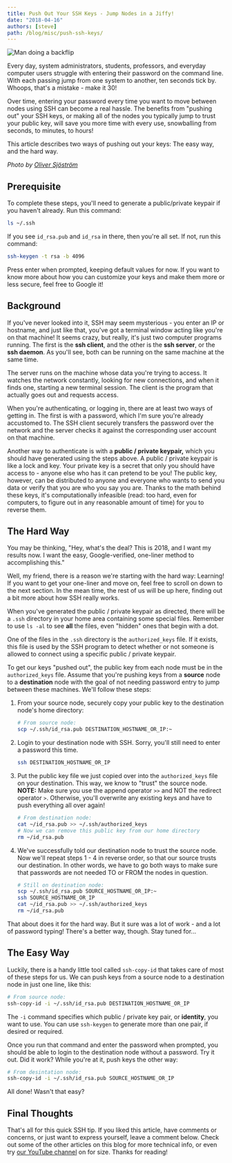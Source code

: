 ```yaml
---
title: Push Out Your SSH Keys - Jump Nodes in a Jiffy!
date: "2018-04-16"
authors: [steve]
path: /blog/misc/push-ssh-keys/
---
```


![Man doing a backflip](@post/backflip.jpg)

Every day, system administrators, students, professors, and everyday computer users struggle with entering their password on the command line. With each passing jump from one system to another, ten seconds tick by. Whoops, that's a mistake - make it 30!

Over time, entering your password every time you want to move between nodes using SSH can become a real hassle. The benefits from "pushing out" your SSH keys, or making all of the nodes you typically jump to trust your public key, will save you more time with every use, snowballing from seconds, to minutes, to hours!

This article describes two ways of pushing out your keys: The easy way, and the hard way.

<!--truncate-->

*Photo by [Oliver Sjöström](https://www.pexels.com/photo/man-wearing-blue-shorts-about-to-dive-on-body-of-water-1098365/)*

## Prerequisite

To complete these steps, you'll need to generate a public/private keypair if you haven't already. Run this command:

```bash
ls ~/.ssh
```

If you see `id_rsa.pub` and `id_rsa` in there, then you're all set. If not, run this command:

```bash
ssh-keygen -t rsa -b 4096
```

Press enter when prompted, keeping default values for now. If you want to know more about how you can customize your keys and make them more or less secure, feel free to Google it!

## Background

If you've never looked into it, SSH may seem mysterious - you enter an IP or hostname, and just like that, you've got a terminal window acting like you're on that machine! It seems crazy, but really, it's just two computer programs running. The first is the **ssh client**, and the other is the **ssh server**, or the **ssh daemon**. As you'll see, both can be running on the same machine at the same time.

The server runs on the machine whose data you're trying to access. It watches the network constantly, looking for new connections, and when it finds one, starting a new terminal session. The client is the program that actually goes out and requests access.

When you're authenticating, or logging in, there are at least two ways of getting in. The first is with a password, which I'm sure you're already accustomed to. The SSH client securely transfers the password over the network and the server checks it against the corresponding user account on that machine.

Another way to authenticate is with a **public / private keypair,** which you should have generated using the steps above. A public / private keypair is like a lock and key. Your private key is a secret that only you should have access to - anyone else who has it can pretend to be you! The public key, however, can be distributed to anyone and everyone who wants to send you data or verify that you are who you say you are. Thanks to the math behind these keys, it's computationally infeasible (read: too hard, even for computers, to figure out in any reasonable amount of time) for you to reverse them.

## The Hard Way

You may be thinking, "Hey, what's the deal? This is 2018, and I want my results now. I want the easy, Google-verified, one-liner method to accomplishing this."

Well, my friend, there is a reason we're starting with the hard way: Learning! If you want to get your one-liner and move on, feel free to scroll on down to the next section. In the mean time, the rest of us will be up here, finding out a bit more about how SSH really works.

When you've generated the public / private keypair as directed, there will be a `.ssh` directory in your home area containing some special files. Remember to use `ls -al` to see **all** the files, even "hidden" ones that begin with a dot.

One of the files in the `.ssh` directory is the `authorized_keys` file. If it exists, this file is used by the SSH program to detect whether or not someone is allowed to connect using a specific public / private keypair.

To get our keys "pushed out", the public key from each node must be in the `authorized_keys` file. Assume that you're pushing keys from a **source** node to a **destination** node with the goal of not needing password entry to jump between these machines. We'll follow these steps:

1. From your source node, securely copy your public key to the destination node's home directory:

    ```bash
    # From source node:
    scp ~/.ssh/id_rsa.pub DESTINATION_HOSTNAME_OR_IP:~
    ```

2. Login to your destination node with SSH. Sorry, you'll still need to enter a password this time.

    ```bash
    ssh DESTINATION_HOSTNAME_OR_IP
    ```

3. Put the public key file we just copied over into the `authorized_keys` file on your destination. This way, we know to "trust" the source node. **NOTE:** Make sure you use the append operator `>>` and NOT the redirect operator `>`. Otherwise, you'll overwrite any existing keys and have to push everything all over again!

    ```bash
    # From destination node:
    cat ~/id_rsa.pub >> ~/.ssh/authorized_keys
    # Now we can remove this public key from our home directory
    rm ~/id_rsa.pub
    ```

4. We've successfully told our destination node to trust the source node. Now we'll repeat steps 1 - 4 in reverse order, so that our source trusts our destination. In other words, we have to go both ways to make sure that passwords are not needed TO or FROM the nodes in question.

    ```bash
    # Still on destination node:
    scp ~/.ssh/id_rsa.pub SOURCE_HOSTNAME_OR_IP:~
    ssh SOURCE_HOSTNAME_OR_IP
    cat ~/id_rsa.pub >> ~/.ssh/authorized_keys
    rm ~/id_rsa.pub
    ```

That about does it for the hard way. But it sure was a lot of work - and a lot of password typing! There's a better way, though. Stay tuned for...

## The Easy Way

Luckily, there is a handy little tool called `ssh-copy-id` that takes care of most of these steps for us. We can push keys from a source node to a destination node in just one line, like this:

```bash
# From source node:
ssh-copy-id -i ~/.ssh/id_rsa.pub DESTINATION_HOSTNAME_OR_IP
```

The `-i` command specifies which public / private key pair, or **identity**, you want to use. You can use `ssh-keygen` to generate more than one pair, if desired or required.

Once you run that command and enter the password when prompted, you should be able to login to the destination node without a password. Try it out. Did it work? While you're at it, push keys the other way:

```bash
# From desintation node:
ssh-copy-id -i ~/.ssh/id_rsa.pub SOURCE_HOSTNAME_OR_IP
```

All done! Wasn't that easy?

## Final Thoughts

That's all for this quick SSH tip. If you liked this article, have comments or concerns, or just want to express yourself, leave a comment below. Check out some of the other articles on this blog for more technical info, or even try [our YouTube channel][youtube-channel] on for size. Thanks for reading!

[youtube-channel]: https://www.youtube.com/channel/UCNlWYe5_RcwWTrLP8m1oidw
